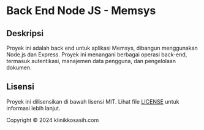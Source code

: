 # Back End Node JS - Memsys

## Deskripsi

Proyek ini adalah back end untuk aplikasi Memsys, dibangun menggunakan Node.js dan Express. Proyek ini menangani berbagai operasi back-end, termasuk autentikasi, manajemen data pengguna, dan pengelolaan dokumen.

## Lisensi

Proyek ini dilisensikan di bawah lisensi MIT. Lihat file [LICENSE](LICENSE) untuk informasi lebih lanjut.

Copyright © 2024 klinikkosasih.com
